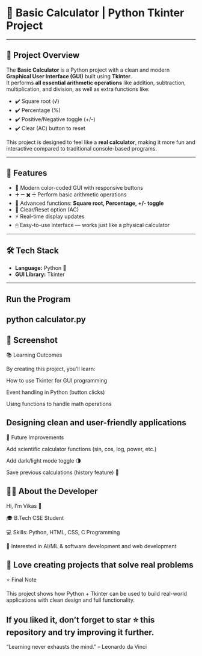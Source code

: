 # 🧮 Basic Calculator | Python Tkinter Project  
---

## 📌 Project Overview  
The **Basic Calculator** is a Python project with a clean and modern **Graphical User Interface (GUI)** built using **Tkinter**.  
It performs **all essential arithmetic operations** like addition, subtraction, multiplication, and division, as well as extra functions like:  

- ✔️ Square root (√)  
- ✔️ Percentage (%)  
- ✔️ Positive/Negative toggle (+/-)  
- ✔️ Clear (AC) button to reset  

This project is designed to feel like a **real calculator**, making it more fun and interactive compared to traditional console-based programs.  

---

## 🎯 Features  
- 🎨 Modern color-coded GUI with responsive buttons  
- ➕ ➖ ✖️ ➗ Perform basic arithmetic operations  
- 🧮 Advanced functions: **Square root, Percentage, +/- toggle**  
- 🔄 Clear/Reset option (AC)  
- ⚡ Real-time display updates  
- 🖱 Easy-to-use interface — works just like a physical calculator  

---

## 🛠 Tech Stack  
- **Language:** Python 🐍  
- **GUI Library:** Tkinter  
---
## Run the Program
python calculator.py
---
📸 Screenshot
---
📚 Learning Outcomes

By creating this project, you’ll learn:

How to use Tkinter for GUI programming

Event handling in Python (button clicks)

Using functions to handle math operations

Designing clean and user-friendly applications
---

🔮 Future Improvements

Add scientific calculator functions (sin, cos, log, power, etc.)

Add dark/light mode toggle 🌗

Save previous calculations (history feature) 📝

👨‍💻 About the Developer
---

Hi, I’m Vikas 👋

🎓 B.Tech CSE Student

💻 Skills: Python, HTML, CSS, C Programming

🤖 Interested in AI/ML & software development and web development

🚀 Love creating projects that solve real problems
---
⭐ Final Note

This project shows how Python + Tkinter can be used to build real-world applications with clean design and full functionality.

If you liked it, don’t forget to star ⭐ this repository and try improving it further.
---

“Learning never exhausts the mind.” – Leonardo da Vinci
